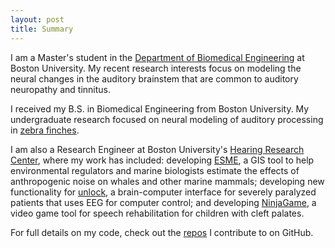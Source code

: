 ```yaml
---
layout: post
title: Summary
---
```


I am a Master's student in the [Department of Biomedical Engineering](http://bme.bu.edu) at Boston University.  My recent research interests focus on modeling the neural changes in the auditory brainstem that are common to auditory neuropathy and tinnitus.

I received my B.S. in Biomedical Engineering from Boston University.  My undergraduate research focused on neural modeling of auditory processing  in [zebra finches](https://github.com/gvoysey/gabor-strf/tree/master/doc).

I am also a Research Engineer at Boston University's [Hearing Research Center](http://bu.edu/hrc), where my work has included: developing  [ESME](https://esme.bu.edu), a GIS tool to help environmental regulators and marine biologists estimate the effects of anthropogenic noise on whales and other marine mammals; developing new functionality for  [unlock](http://unlockproject.org), a brain-computer interface for severely paralyzed patients that uses EEG for computer control; and developing [NinjaGame](https://crowdfunding.bu.edu/project/5434508a092065263529349a/updates/1), a video game tool for speech rehabilitation for children with cleft palates.

For full details on my code, check out the [repos](https://github.com/gvoysey) I contribute to on GitHub.
